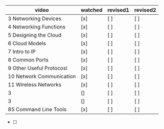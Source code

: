 | video | watched | revised1 | revised2 |
| ----- | ------- | -------- | -------- |
| 3 Networking Devices      | [x] | [ ] | [ ] |
| 4 Networking Functions    | [x] | [ ] | [ ] |
| 5 Designing the Cloud     | [x] | [ ] | [ ] |  
| 6 Cloud Models            | [x] | [ ] | [ ] |
| 7 Intro to IP             | [x] | [ ] | [ ] |
| 8 Common Ports            | [x] | [ ] | [ ] |
| 9 Other Useful Protocosl  | [x] | [ ] | [ ] |
| 10 Network Communication  | [x] | [ ] | [ ] |
| 11 Wireless Networks      | [x] | [ ] | [ ] |
| 3       | [] | [ ] | [ ] |
| 3       | [] | [ ] | [ ] |
| 85 Command Line Tools     | [x] | [ ] | [ ] |

- [ ]